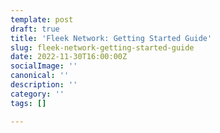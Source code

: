 ```yaml
---
template: post
draft: true
title: 'Fleek Network: Getting Started Guide'
slug: fleek-network-getting-started-guide
date: 2022-11-30T16:00:00Z
socialImage: ''
canonical: ''
description: ''
category: ''
tags: []

---
```

